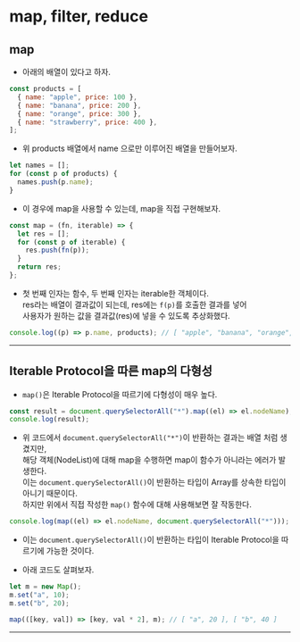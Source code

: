 # map, filter, reduce

<h2>map</h2>

- 아래의 배열이 있다고 하자.

```js
const products = [
  { name: "apple", price: 100 },
  { name: "banana", price: 200 },
  { name: "orange", price: 300 },
  { name: "strawberry", price: 400 },
];
```

- 위 products 배열에서 name 으로만 이루어진 배열을 만들어보자.

```js
let names = [];
for (const p of products) {
  names.push(p.name);
}
```

- 이 경우에 map을 사용할 수 있는데, map을 직접 구현해보자.

```js
const map = (fn, iterable) => {
  let res = [];
  for (const p of iterable) {
    res.push(fn(p));
  }
  return res;
};
```

- 첫 번째 인자는 함수, 두 번째 인자는 iterable한 객체이다.  
  res라는 배열이 결과값이 되는데, res에는 `f(p)`를 호출한 결과를 넣어  
  사용자가 원하는 값을 결과값(res)에 넣을 수 있도록 추상화했다.

```js
console.log((p) => p.name, products); // [ "apple", "banana", "orange", "strawberry" ]
```

<hr/>

<h2>Iterable Protocol을 따른 map의 다형성</h2>

- `map()`은 Iterable Protocol을 따르기에 다형성이 매우 높다.

```js
const result = document.querySelectorAll("*").map((el) => el.nodeName);
console.log(result);
```

- 위 코드에서 `document.querySelectorAll("*")`이 반환하는 결과는 배열 처럼 생겼지만,  
  해당 객체(NodeList)에 대해 map을 수행하면 map이 함수가 아니라는 에러가 발생한다.  
  이는 `document.querySelectorAll()`이 반환하는 타입이 Array를 상속한 타입이 아니기 때문이다.  
  하지만 위에서 직접 작성한 `map()` 함수에 대해 사용해보면 잘 작동한다.

```js
console.log(map((el) => el.nodeName, document.querySelectorAll("*")));
```

- 이는 `document.querySelectorAll()`이 반환하는 타입이 Iterable Protocol을 따르기에 가능한 것이다.

- 아래 코드도 살펴보자.

```js
let m = new Map();
m.set("a", 10);
m.set("b", 20);

map(([key, val]) => [key, val * 2], m); // [ "a", 20 ], [ "b", 40 ]
```

<hr/>
